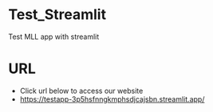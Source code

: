 # Test_Streamlit
Test MLL app with streamlit

# URL
- Click url below to access our website
- https://testapp-3p5hsfnngkmphsdjcajsbn.streamlit.app/
